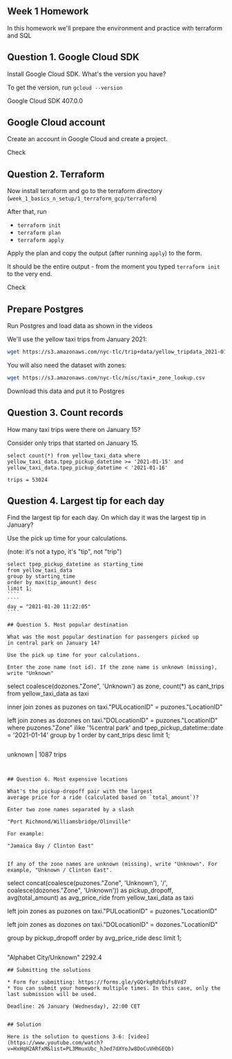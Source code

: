 ## Week 1 Homework

In this homework we'll prepare the environment 
and practice with terraform and SQL


## Question 1. Google Cloud SDK

Install Google Cloud SDK. What's the version you have? 

To get the version, run `gcloud --version`

Google Cloud SDK 407.0.0

## Google Cloud account 

Create an account in Google Cloud and create a project.

Check 

## Question 2. Terraform 

Now install terraform and go to the terraform directory (`week_1_basics_n_setup/1_terraform_gcp/terraform`)

After that, run

* `terraform init`
* `terraform plan`
* `terraform apply` 

Apply the plan and copy the output (after running `apply`) to the form.

It should be the entire output - from the moment you typed `terraform init` to the very end.

Check
## Prepare Postgres 

Run Postgres and load data as shown in the videos

We'll use the yellow taxi trips from January 2021:

```bash
wget https://s3.amazonaws.com/nyc-tlc/trip+data/yellow_tripdata_2021-01.csv
```

You will also need the dataset with zones:

```bash 
wget https://s3.amazonaws.com/nyc-tlc/misc/taxi+_zone_lookup.csv
```

Download this data and put it to Postgres

## Question 3. Count records 

How many taxi trips were there on January 15?

Consider only trips that started on January 15.

```
select count(*) from yellow_taxi_data where yellow_taxi_data.tpep_pickup_datetime >= '2021-01-15' and yellow_taxi_data.tpep_pickup_datetime < '2021-01-16'
```
```
trips = 53024
```

## Question 4. Largest tip for each day

Find the largest tip for each day. 
On which day it was the largest tip in January?

Use the pick up time for your calculations.

(note: it's not a typo, it's "tip", not "trip")

`````
select tpep_pickup_datetime as starting_time 
from yellow_taxi_data 
group by starting_time 
order by max(tip_amount) desc
limit 1;
````
````
day = "2021-01-20 11:22:05"
````

## Question 5. Most popular destination

What was the most popular destination for passengers picked up 
in central park on January 14?

Use the pick up time for your calculations.

Enter the zone name (not id). If the zone name is unknown (missing), write "Unknown" 

`````

select coalesce(dozones."Zone", 'Unknown') as zone,
count(*) as cant_trips
from yellow_taxi_data as taxi

inner join zones as puzones
on taxi."PULocationID" = puzones."LocationID"

left join zones as dozones
on taxi."DOLocationID" = puzones."LocationID"
where puzones."Zone" ilike '%central park'
and tpep_pickup_datetime::date = '2021-01-14'
group by 1
order by cant_trips desc
limit 1;

````
````
unknown | 1087 trips
````


## Question 6. Most expensive locations

What's the pickup-dropoff pair with the largest 
average price for a ride (calculated based on `total_amount`)?

Enter two zone names separated by a slash

"Port Richmond/Williamsbridge/Olinville"

For example:

"Jamaica Bay / Clinton East"


If any of the zone names are unknown (missing), write "Unknown". For example, "Unknown / Clinton East". 

`````
select concat(coalesce(puzones."Zone", 'Unknown'), '/', coalesce(dozones."Zone", 'Unknown'))
as pickup_dropoff,
avg(total_amount) as avg_price_ride
from yellow_taxi_data as taxi

left join zones as puzones
on taxi."PULocationID" = puzones."LocationID"

left join zones as dozones
on taxi."DOLocationID" = dozones."LocationID"

group by pickup_dropoff
order by avg_price_ride desc
limit 1;
`````
`````
"Alphabet City/Unknown" 2292.4
````
## Submitting the solutions

* Form for submitting: https://forms.gle/yGQrkgRdVbiFs8Vd7
* You can submit your homework multiple times. In this case, only the last submission will be used. 

Deadline: 26 January (Wednesday), 22:00 CET


## Solution

Here is the solution to questions 3-6: [video](https://www.youtube.com/watch?v=HxHqH2ARfxM&list=PL3MmuxUbc_hJed7dXYoJw8DoCuVHhGEQb)

